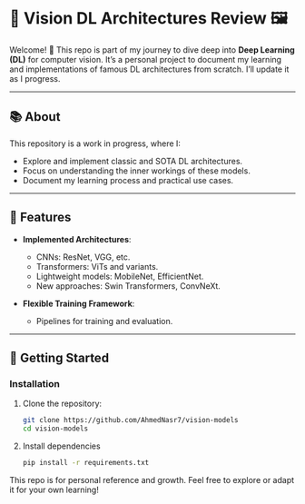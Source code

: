 # 🧠 Vision DL Architectures Review 🖼️

Welcome! 🚀 This repo is part of my journey to dive deep into **Deep Learning (DL)** for computer vision. It’s a personal project to document my learning and implementations of famous DL architectures from scratch. I’ll update it as I progress.

---

## 📚 About

This repository is a work in progress, where I:
- Explore and implement classic and SOTA DL architectures.
- Focus on understanding the inner workings of these models.
- Document my learning process and practical use cases.

---

## 🌟 Features

- **Implemented Architectures**:
  - CNNs: ResNet, VGG, etc.
  - Transformers: ViTs and variants.
  - Lightweight models: MobileNet, EfficientNet.
  - New approaches: Swin Transformers, ConvNeXt.

- **Flexible Training Framework**:
  - Pipelines for training and evaluation.

---

## 🚀 Getting Started

### Installation
1. Clone the repository:
   ```bash
   git clone https://github.com/AhmedNasr7/vision-models
   cd vision-models
   ```
2. Install dependencies
    ```bash
    pip install -r requirements.txt
    ```

This repo is for personal reference and growth. Feel free to explore or adapt it for your own learning!
